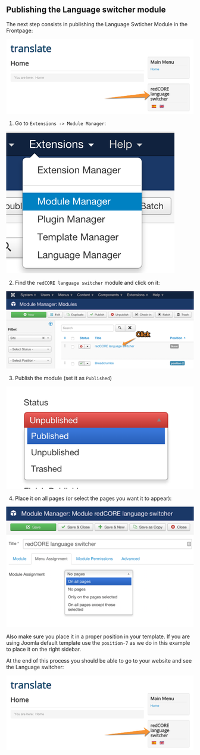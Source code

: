 ## Publishing the Language switcher module
The next step consists in publishing the Language Swticher Module in the Frontpage:

<img src="./assets/img/translation/19.png" class="example" />

1. Go to `Extensions -> Module Manager`:

<img src="./assets/img/translation/14.png" class="example" />

2. Find the `redCORE language switcher` module and click on it:

<img src="./assets/img/translation/16.png" class="example" />

3. Publish the module (set it as `Published`)

<img src="./assets/img/translation/17.png" class="example" />

4. Place it on all pages (or select the pages you want it to appear):

<img src="./assets/img/translation/18.png" class="example" />

Also make sure you place it in a proper position in your template.  If you are using Joomla default template use the `position-7` as we do in this example to place it on the right sidebar.

At the end of this process you should be able to go to your website and see the Language switcher:

<img src="./assets/img/translation/19.png" class="example" />
